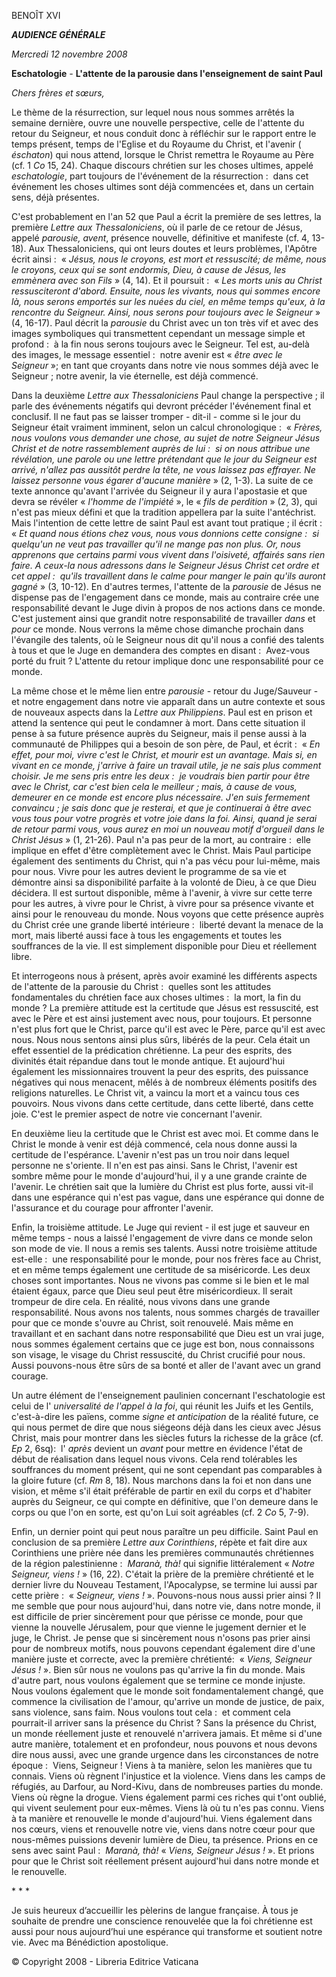 BENOÎT XVI

***AUDIENCE GÉNÉRALE***

*Mercredi 12 novembre 2008*

**Eschatologie** *-* **L'attente de la parousie dans l'enseignement de saint Paul**

*Chers frères et sœurs,*

Le thème de la résurrection, sur lequel nous nous sommes arrêtés la semaine dernière, ouvre une nouvelle perspective, celle de l'attente du retour du Seigneur, et nous conduit donc à réfléchir sur le rapport entre le temps présent, temps de l'Eglise et du Royaume du Christ, et l'avenir ( *éschaton*) qui nous attend, lorsque le Christ remettra le Royaume au Père (cf. 1 *Co* 15, 24). Chaque discours chrétien sur les choses ultimes, appelé *eschatologie*, part toujours de l'événement de la résurrection :  dans cet événement les choses ultimes sont déjà commencées et, dans un certain sens, déjà présentes.

C'est probablement en l'an 52 que Paul a écrit la première de ses lettres, la première *Lettre aux Thessaloniciens*, où il parle de ce retour de Jésus, appelé *parousie, avent*, présence nouvelle, définitive et manifeste (cf. 4, 13-18). Aux Thessaloniciens, qui ont leurs doutes et leurs problèmes, l'Apôtre écrit ainsi :  « *Jésus, nous le croyons, est mort et ressuscité; de même, nous le croyons, ceux qui se sont endormis, Dieu, à cause de Jésus, les emmènera avec son Fils* » (4, 14). Et il poursuit :  « *Les morts unis au Christ ressusciteront d'abord. Ensuite, nous les vivants, nous qui sommes encore là, nous serons emportés sur les nuées du ciel, en même temps qu'eux, à la rencontre du Seigneur. Ainsi, nous serons pour toujours avec le Seigneur* » (4, 16-17). Paul décrit la *parousie* du Christ avec un ton très vif et avec des images symboliques qui transmettent cependant un message simple et profond :  à la fin nous serons toujours avec le Seigneur. Tel est, au-delà des images, le message essentiel :  notre avenir est « *être avec le Seigneur* »; en tant que croyants dans notre vie nous sommes déjà avec le Seigneur ; notre avenir, la vie éternelle, est déjà commencé.

Dans la deuxième *Lettre aux Thessaloniciens* Paul change la perspective ; il parle des événements négatifs qui devront précéder l'événement final et conclusif. Il ne faut pas se laisser tromper - dit-il - comme si le jour du Seigneur était vraiment imminent, selon un calcul chronologique :  « *Frères, nous voulons vous demander une chose, au sujet de notre Seigneur Jésus Christ et de notre rassemblement auprès de lui :  si on nous attribue une révélation, une parole ou une lettre prétendant que le jour du Seigneur est arrivé, n'allez pas aussitôt perdre la tête, ne vous laissez pas effrayer. Ne laissez personne vous égarer d'aucune manière* » (2, 1-3). La suite de ce texte annonce qu'avant l'arrivée du Seigneur il y aura l'apostasie et que devra se révéler « *l'homme de l'impiété* », le « *fils de perdition* » (2, 3), qui n'est pas mieux défini et que la tradition appellera par la suite l'antéchrist. Mais l'intention de cette lettre de saint Paul est avant tout pratique ; il écrit :  « *Et quand nous étions chez vous, nous vous donnions cette consigne :  si quelqu'un ne veut pas travailler qu'il ne mange pas non plus. Or, nous apprenons que certains parmi vous vivent dans l'oisiveté, affairés sans rien faire. A ceux-la nous adressons dans le Seigneur Jésus Christ cet ordre et cet appel :  qu'ils travaillent dans le calme pour manger le pain qu'ils auront gagné* » (3, 10-12). En d'autres termes, l'attente de la *parousie* de Jésus ne dispense pas de l'engagement dans ce monde, mais au contraire crée une responsabilité devant le Juge divin à propos de nos actions dans ce monde. C'est justement ainsi que grandit notre responsabilité de travailler *dans* et *pour* ce monde. Nous verrons la même chose dimanche prochain dans l'évangile des talents, où le Seigneur nous dit qu'il nous a confié des talents à tous et que le Juge en demandera des comptes en disant :  Avez-vous porté du fruit ? L'attente du retour implique donc une responsabilité pour ce monde.

La même chose et le même lien entre *parousie* - retour du Juge/Sauveur - et notre engagement dans notre vie apparaît dans un autre contexte et sous de nouveaux aspects dans la *Lettre aux Philippiens*. Paul est en prison et attend la sentence qui peut le condamner à mort. Dans cette situation il pense à sa future présence auprès du Seigneur, mais il pense aussi à la communauté de Philippes qui a besoin de son père, de Paul, et écrit :  « *En effet, pour moi, vivre c'est le Christ, et mourir est un avantage. Mais si, en vivant en ce monde, j'arrive à faire un travail utile, je ne sais plus comment choisir. Je me sens pris entre les deux :  je voudrais bien partir pour être avec le Christ, car c'est bien cela le meilleur ; mais, à cause de vous, demeurer en ce monde est encore plus nécessaire. J'en suis fermement convaincu ; je sais donc que je resterai, et que je continuerai à être avec vous tous pour votre progrès et votre joie dans la foi. Ainsi, quand je serai de retour parmi vous, vous aurez en moi un nouveau motif d'orgueil dans le Christ Jésus* » (1, 21-26). Paul n'a pas peur de la mort, au contraire :  elle implique en effet d'être complètement avec le Christ. Mais Paul participe également des sentiments du Christ, qui n'a pas vécu pour lui-même, mais pour nous. Vivre pour les autres devient le programme de sa vie et démontre ainsi sa disponibilité parfaite à la volonté de Dieu, à ce que Dieu décidera. Il est surtout disponible, même à l'avenir, à vivre sur cette terre pour les autres, à vivre pour le Christ, à vivre pour sa présence vivante et ainsi pour le renouveau du monde. Nous voyons que cette présence auprès du Christ crée une grande liberté intérieure :  liberté devant la menace de la mort, mais liberté aussi face à tous les engagements et toutes les souffrances de la vie. Il est simplement disponible pour Dieu et réellement libre.

Et interrogeons nous à présent, après avoir examiné les différents aspects de l'attente de la parousie du Christ :  quelles sont les attitudes fondamentales du chrétien face aux choses ultimes :  la mort, la fin du monde ? La première attitude est la certitude que Jésus est ressuscité, est avec le Père et est ainsi justement avec nous, pour toujours. Et personne n'est plus fort que le Christ, parce qu'il est avec le Père, parce qu'il est avec nous. Nous nous sentons ainsi plus sûrs, libérés de la peur. Cela était un effet essentiel de la prédication chrétienne. La peur des esprits, des divinités était répandue dans tout le monde antique. Et aujourd'hui également les missionnaires trouvent la peur des esprits, des puissance négatives qui nous menacent, mêlés à de nombreux éléments positifs des religions naturelles. Le Christ vit, a vaincu la mort et a vaincu tous ces pouvoirs. Nous vivons dans cette certitude, dans cette liberté, dans cette joie. C'est le premier aspect de notre vie concernant l'avenir.

En deuxième lieu la certitude que le Christ est avec moi. Et comme dans le Christ le monde à venir est déjà commencé, cela nous donne aussi la certitude de l'espérance. L'avenir n'est pas un trou noir dans lequel personne ne s'oriente. Il n'en est pas ainsi. Sans le Christ, l'avenir est sombre même pour le monde d'aujourd'hui, il y a une grande crainte de l'avenir. Le chrétien sait que la lumière du Christ est plus forte, aussi vit-il dans une espérance qui n'est pas vague, dans une espérance qui donne de l'assurance et du courage pour affronter l'avenir.

Enfin, la troisième attitude. Le Juge qui revient - il est juge et sauveur en même temps - nous a laissé l'engagement de vivre dans ce monde selon son mode de vie. Il nous a remis ses talents. Aussi notre troisième attitude est-elle :  une responsabilité pour le monde, pour nos frères face au Christ, et en même temps également une certitude de sa miséricorde. Les deux choses sont importantes. Nous ne vivons pas comme si le bien et le mal étaient égaux, parce que Dieu seul peut être miséricordieux. Il serait trompeur de dire cela. En réalité, nous vivons dans une grande responsabilité. Nous avons nos talents, nous sommes chargés de travailler pour que ce monde s'ouvre au Christ, soit renouvelé. Mais même en travaillant et en sachant dans notre responsabilité que Dieu est un vrai juge, nous sommes également certains que ce juge est bon, nous connaissons son visage, le visage du Christ ressuscité, du Christ crucifié pour nous. Aussi pouvons-nous être sûrs de sa bonté et aller de l'avant avec un grand courage.

Un autre élément de l'enseignement paulinien concernant l'eschatologie est celui de l' *universalité de l'appel à la foi*, qui réunit les Juifs et les Gentils, c'est-à-dire les païens, comme *signe et anticipation* de la réalité future, ce qui nous permet de dire que nous siégeons déjà dans les cieux avec Jésus Christ, mais pour montrer dans les siècles futurs la richesse de la grâce (cf. *Ep* 2, 6sq):  l' *après* devient un *avant* pour mettre en évidence l'état de début de réalisation dans lequel nous vivons. Cela rend tolérables les souffrances du moment présent, qui ne sont cependant pas comparables à la gloire future (cf. *Rm* 8, 18). Nous marchons dans la foi et non dans une vision, et même s'il était préférable de partir en exil du corps et d'habiter auprès du Seigneur, ce qui compte en définitive, que l'on demeure dans le corps ou que l'on en sorte, est qu'on Lui soit agréables (cf. 2 *Co* 5, 7-9).

Enfin, un dernier point qui peut nous paraître un peu difficile. Saint Paul en conclusion de sa première *Lettre aux Corinthiens*, répète et fait dire aux Corinthiens une prière née dans les premières communautés chrétiennes de la région palestinienne :  *Maranà, thà!* qui signifie littéralement « *Notre Seigneur, viens !* » (16, 22). C'était la prière de la première chrétienté et le dernier livre du Nouveau Testament, l'Apocalypse, se termine lui aussi par cette prière :  « *Seigneur, viens !* ». Pouvons-nous nous aussi prier ainsi ? Il me semble que pour nous aujourd'hui, dans notre vie, dans notre monde, il est difficile de prier sincèrement pour que périsse ce monde, pour que vienne la nouvelle Jérusalem, pour que vienne le jugement dernier et le juge, le Christ. Je pense que si sincèrement nous n'osons pas prier ainsi pour de nombreux motifs, nous pouvons cependant également dire d'une manière juste et correcte, avec la première chrétienté:  « *Viens, Seigneur Jésus !* ». Bien sûr nous ne voulons pas qu'arrive la fin du monde. Mais d'autre part, nous voulons également que se termine ce monde injuste. Nous voulons également que le monde soit fondamentalement changé, que commence la civilisation de l'amour, qu'arrive un monde de justice, de paix, sans violence, sans faim. Nous voulons tout cela :  et comment cela pourrait-il arriver sans la présence du Christ ? Sans la présence du Christ, un monde réellement juste et renouvelé n'arrivera jamais. Et même si d'une autre manière, totalement et en profondeur, nous pouvons et nous devons dire nous aussi, avec une grande urgence dans les circonstances de notre époque :  Viens, Seigneur ! Viens à ta manière, selon les manières que tu connais. Viens où règnent l'injustice et la violence. Viens dans les camps de réfugiés, au Darfour, au Nord-Kivu, dans de nombreuses parties du monde. Viens où règne la drogue. Viens également parmi ces riches qui t'ont oublié, qui vivent seulement pour eux-mêmes. Viens là où tu n'es pas connu. Viens à ta manière et renouvelle le monde d'aujourd'hui. Viens également dans nos cœurs, viens et renouvelle notre vie, viens dans notre cœur pour que nous-mêmes puissions devenir lumière de Dieu, ta présence. Prions en ce sens avec saint Paul :  *Maranà, thà!* « *Viens, Seigneur Jésus !* ». Et prions pour que le Christ soit réellement présent aujourd'hui dans notre monde et le renouvelle.

* * *

Je suis heureux d’accueillir les pèlerins de langue française. À tous je souhaite de prendre une conscience renouvelée que la foi chrétienne est aussi pour nous aujourd’hui une espérance qui transforme et soutient notre vie. Avec ma Bénédiction apostolique.

© Copyright 2008 - Libreria Editrice Vaticana